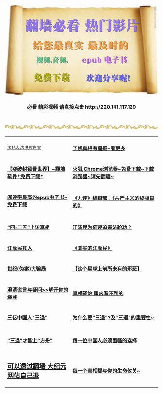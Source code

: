 
<table>
<div align="center">
<IMG SRC="https://github.com/dfchunsring/yue/blob/master/img/513-1.jpg?raw=true" width=750></a><br><h3>必看 精彩视频   请直接点击 http://220.141.117.129</h3></div>
</table>
 </br>
   <div align=center>
<td align="center"><IMG SRC="https://github.com/dfchunsring/wer/blob/master/zxtk-img/b_ornament_50_0S.png?raw=true" width=750></td></div>
<table>
<tr> <h3><td><a href="https://git.io/cvs">法轮大法洪传世界</a></td></h3><p>
 
 <td><h3><a href='https://git.io/zb'>了解真相有福报~看更多</a></h3> </td><p></tr> 

<tr><td><h3><a href='https://github.com/dfchunsring/wer/blob/master/epgh.md'>【突破封锁看世界】~翻墙软件*免费下载*</a></h3></td><p>

<td><h3><a href='https://github.com/dfchunsring/wer/blob/master/phpn.md'>火狐,Chrome浏览器~免费下载~下载浏览器~请先翻墙~</a></h3></td></td><p></tr>
 
<tr><td><h3><a href='https://git.io/orhb'>阅读率最高的epub电子书~免费下载</a><h3></td></td><p>
 
<td><h3> <a href='https://github.com/dfchunsring/yue/blob/master/uty.md'>《九评》编辑部：《共产主义的终极目的》</a></h3></td><p></tr>

<tr><td><h3> <a href='https://git.io/Cich'>“四•二五”上访真相</a></h3></td><p>

<td><h3><a href='https://github.com/dfchunsring/drdr/blob/master/README.md'>江泽民为何要迫害法轮功？</a></h3></td><p></tr>

<tr><td><h3><a href='https://github.com/dfchunsring/wer/blob/master/jzmqr.md'>江泽民其人</a></h3></td><p>

<td><h3><a href='https://git.io/czz'>《真实的江泽民》</a></h3></td><p></tr>

<tr><td><h3><a href='https://git.io/ssss2'>世纪(伪案)大骗局</a></h3></td><p>

<td><h3><a href='https://git.io/tr'>【这个星球上前所未有的邪恶】</a></h3></td><p></tr>
 
<tr><td><h3><a href='https://git.io/zxtk1'> 澄清谎言与疑问>>解开你的迷津</a></h3></td><p>

<td><h3><a href='https://git.io/ming2'>真相驿站 国内看不到的</a></h3></td><p></tr>

<tr><td><h3><a href='https://github.com/dfchunsring/drdr/blob/master/dfgup.md'>三亿中国人"三退"</a><h3></td></td> <p>

<td><h3><a href='http://git.io/zb'>为什么要"三退"?及"三退"的重要性~</a><h3></td></td><p></tr>
 
<tr> <td><h3><a href='https://git.io/3th'>“三退”才能上“方舟”</a><h3></td></td><p>
 
<td><h3><a href='https://git.io/3e-t3'> 每一位中国人必须面临的选择 </a><h3></td></td><p></tr>
 
<tr><td><h2><a href='https://git.io/jpy'>可以透过翻墙 大纪元网站自己退</a><h3></td></td><p>

 <td><h3><a href='https://git.io/hur'>每一个真相都与你的生命攸关~</a></h2></td><p></tr>

</table>

